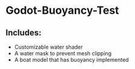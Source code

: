 # Godot-Buoyancy-Test

## Includes:
- Customizable water shader
- A water mask to prevent mesh clipping
- A boat model that has buoyancy implemented
